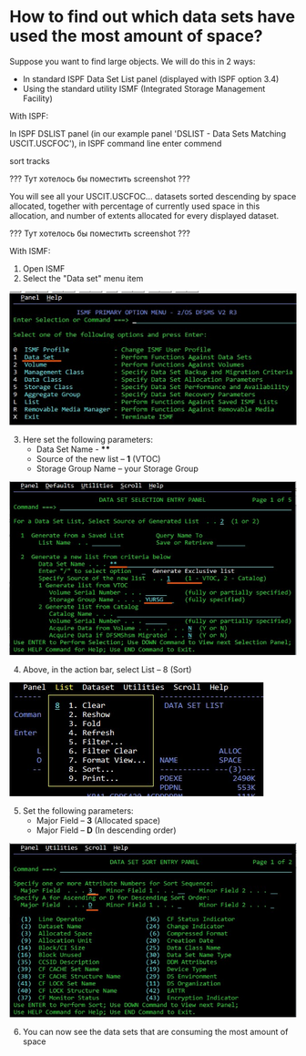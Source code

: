 # How to find out which data sets have used the most amount of space?

Suppose you want to find large objects. We will do this in 2 ways:
- In standard ISPF Data Set List panel (displayed with ISPF option 3.4)
- Using the standard utility ISMF (Integrated Storage Management Facility)

With ISPF:

In ISPF DSLIST panel (in our example panel 'DSLIST - Data Sets Matching USCIT.USCFOC'), in ISPF command line
enter commend

sort tracks

??? Тут хотелось бы поместить screenshot ??? 

You will see all your USCIT.USCFOC...  datasets sorted descending by space allocated, together with percentage of currently used space in this allocation, and number of extents allocated for every displayed dataset.

??? Тут хотелось бы поместить screenshot ??? 

With ISMF:

1.	Open  ISMF 
2.	Select the "Data set" menu item

![ISMF interface](images/1.jpg)
 
3.	Here set the following parameters:
    * Data Set Name - **\*\***
    * Source of the new list – **1** (VTOC)
    * Storage Group Name – your Storage Group
    
![ISMF interface](images/2.jpg)
 
4.	Above, in the action bar, select List – 8 (Sort) 

![ISMF interface](images/3.jpg)
 
5.	Set the following parameters:
    * Major Field – **3** (Allocated space)
    * Major Field – **D** (In descending order)
    
![ISMF interface](images/4.jpg)
 
6.	You can now see the data sets that are consuming the most amount of space
